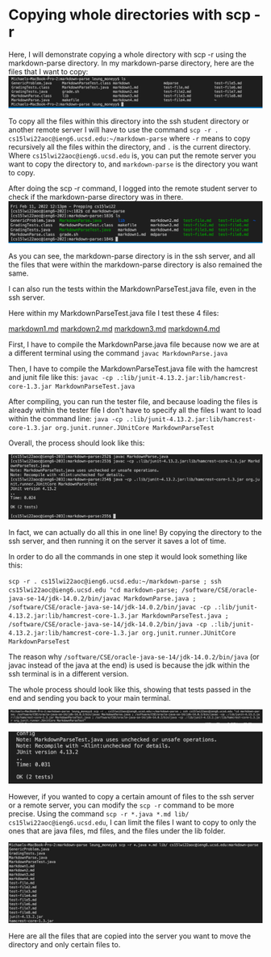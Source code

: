 # Copying whole directories with scp -r

Here, I will demonstrate copying a whole directory with scp -r using the markdown-parse directory. In my markdown-parse directory, here are the files that I want to copy: 
![image](markdown-parse-files.png)

To copy all the files within this directory into the ssh student directory or another remote server I will have to use the command 
`scp -r . cs15lwi22aoc@ieng6.ucsd.edu:~/markdown-parse` 
where `-r` means to copy recursively all the files within the directory, and `.` is the current directory. Where `cs15lwi22aoc@ieng6.ucsd.edu` is, you can put the remote server you want to copy the directory to, and `markdown-parse` is the directory you want to copy. 

After doing the scp -r command, I logged into the remote student server to check if the markdown-parse directory was in there. 
![image](markdown-parse-ssh.png)

As you can see, the markdown-parse directory is in the ssh server, and all the files that were within the markdown-parse directory is also remained the same. 

I can also run the tests within the MarkdownParseTest.java file, even in the ssh server. 

Here within my MarkdownParseTest.java file I test these 4 files:

[markdown1.md](https://michaeleung.github.io/cse15l-lab-reports/markdown1.html)
[markdown2.md](https://michaeleung.github.io/cse15l-lab-reports/markdown2.html)
[markdown3.md](https://michaeleung.github.io/cse15l-lab-reports/markdown3.html)
[markdown4.md](https://michaeleung.github.io/cse15l-lab-reports/markdown4.html)

First, I have to compile the MarkdownParse.java file because now we are at a different terminal using the command `javac MarkdownParse.java`

Then, I have to compile the MarkdownParseTest.java file with the hamcrest and junit file like this: `javac -cp .:lib/junit-4.13.2.jar:lib/hamcrest-core-1.3.jar MarkdownParseTest.java`

After compiling, you can run the tester file, and because loading the files is already within the tester file I don't have to specify all the files I want to load within the command line: `java -cp .:lib/junit-4.13.2.jar:lib/hamcrest-core-1.3.jar org.junit.runner.JUnitCore MarkdownParseTest`

Overall, the process should look like this:

![image](running-the-tests.png)

In fact, we can actually do all this in one line! By copying the directory to the ssh server, and then running it on the server it saves a lot of time.

In order to do all the commands in one step it would look something like this:

`scp -r . cs15lwi22aoc@ieng6.ucsd.edu:~/markdown-parse ; ssh cs15lwi22aoc@ieng6.ucsd.edu "cd markdown-parse; /software/CSE/oracle-java-se-14/jdk-14.0.2/bin/javac MarkdownParse.java ; /software/CSE/oracle-java-se-14/jdk-14.0.2/bin/javac -cp .:lib/junit-4.13.2.jar:lib/hamcrest-core-1.3.jar MarkdownParseTest.java ; /software/CSE/oracle-java-se-14/jdk-14.0.2/bin/java -cp .:lib/junit-4.13.2.jar:lib/hamcrest-core-1.3.jar org.junit.runner.JUnitCore MarkdownParseTest` 

The reason why `/software/CSE/oracle-java-se-14/jdk-14.0.2/bin/java` (or javac instead of the java at the end) is used is because the jdk within the ssh terminal is in a different version. 

The whole process should look like this, showing that tests passed in the end and sending you back to your main terminal. 

![image](scp-in-one-command.png)

![image](scp-in-one-command-result.png)

However, if you wanted to copy a certain amount of files to the ssh server or a remote server, you can modify the  `scp -r` command to be more precise. 
Using the command  `scp -r *.java *.md lib/ cs15lwi22aoc@ieng6.ucsd.edu`, I can limit the files I want to copy to only the ones that are java files, md files, and the files under the lib folder. 

![image](more-precise.png)

Here are all the files that are copied into the server you want to move the directory and only certain files to. 


